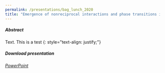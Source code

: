 ```yaml
---
permalink: /presentations/bag_lunch_2020
title: "Emergence of nonreciprocal interactions and phase transitions in optically assembled nanomaterials"
---
```


##### Abstract
Text. This is a test
{: style="text-align: justify;"}

##### Download presentation
[<i class="far fa-file-powerpoint"> PowerPoint</i>](https://jparker.nyc3.digitaloceanspaces.com/bag_lunch_2020.pptx)

